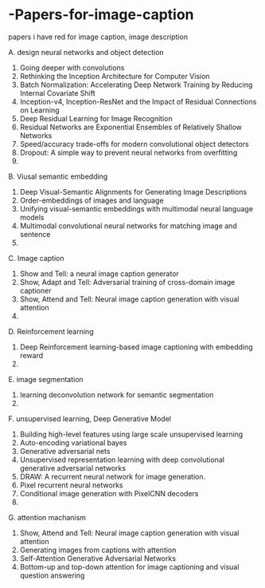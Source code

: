 # -Papers-for-image-caption
papers i have red for image caption, image description

A. design neural networks and object detection

  1. Going deeper with convolutions
  2. Rethinking the Inception Architecture for Computer Vision
  3. Batch Normalization: Accelerating Deep Network Training by Reducing Internal Covariate Shift
  4. Inception-v4, Inception-ResNet and the Impact of Residual Connections on Learning
  5. Deep Residual Learning for Image Recognition
  6. Residual Networks are Exponential Ensembles of Relatively Shallow Networks
  7. Speed/accuracy trade-offs for modern convolutional object detectors
  8. Dropout: A simple way to prevent neural networks from overfitting
  9.
  
B. Viusal semantic embedding

  1. Deep Visual-Semantic Alignments for Generating Image Descriptions
  2. Order-embeddings of images and language
  3. Unifying visual-semantic embeddings with multimodal neural language models
  4. Multimodal convolutional neural networks for matching image and sentence
  5.
  
C. Image caption
  
  1. Show and Tell: a neural image caption generator
  2. Show, Adapt and Tell: Adversarial training of cross-domain image captioner
  3. Show, Attend and Tell: Neural image caption generation with visual attention
  4. 
  
D. Reinforcement learning

  1. Deep Reinforcement learning-based image captioning with embedding reward
  2.

E. image segmentation
  1. learning deconvolution network for semantic segmentation
  2.

F. unsupervised learning, Deep Generative Model
  1. Building high-level features using large scale unsupervised learning
  2. Auto-encoding variational bayes
  3. Generative adversarial nets
  4. Unsupervised representation learning with deep convolutional generative adversarial networks
  5. DRAW: A recurrent neural network for image generation.
  6. Pixel recurrent neural networks
  7. Conditional image generation with PixelCNN decoders
  8. 

G. attention machanism
  1. Show, Attend and Tell: Neural image caption generation with visual attention
  2. Generating images from captions with attention
  3. Self-Attention Generative Adversarial Networks
  4. Bottom-up and top-down attention for image captioning and visual question answering
